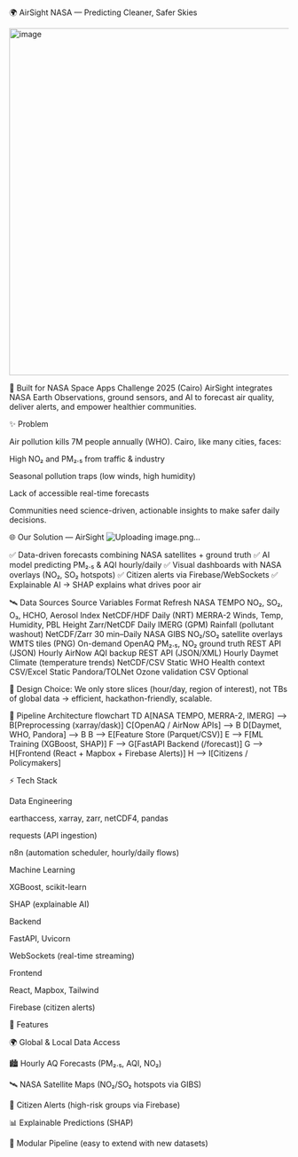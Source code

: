 🌍 AirSight NASA — Predicting Cleaner, Safer Skies


<img width="1280" height="626" alt="image" src="https://github.com/user-attachments/assets/22aa7f90-0bab-4ea0-92b2-99d93c14a0b8" />


🚀 Built for NASA Space Apps Challenge 2025 (Cairo)
AirSight integrates NASA Earth Observations, ground sensors, and AI to forecast air quality, deliver alerts, and empower healthier communities.

✨ Problem

Air pollution kills 7M people annually (WHO). Cairo, like many cities, faces:

High NO₂ and PM₂.₅ from traffic & industry

Seasonal pollution traps (low winds, high humidity)

Lack of accessible real-time forecasts

Communities need science-driven, actionable insights to make safer daily decisions.

🌐 Our Solution — AirSight
![Uploading image.png…]()


✅ Data-driven forecasts combining NASA satellites + ground truth
✅ AI model predicting PM₂.₅ & AQI hourly/daily
✅ Visual dashboards with NASA overlays (NO₂, SO₂ hotspots)
✅ Citizen alerts via Firebase/WebSockets
✅ Explainable AI → SHAP explains what drives poor air

🛰️ Data Sources
Source	Variables	Format	Refresh
NASA TEMPO	NO₂, SO₂, O₃, HCHO, Aerosol Index	NetCDF/HDF	Daily (NRT)
MERRA-2	Winds, Temp, Humidity, PBL Height	Zarr/NetCDF	Daily
IMERG (GPM)	Rainfall (pollutant washout)	NetCDF/Zarr	30 min–Daily
NASA GIBS	NO₂/SO₂ satellite overlays	WMTS tiles (PNG)	On-demand
OpenAQ	PM₂.₅, NO₂ ground truth	REST API (JSON)	Hourly
AirNow	AQI backup	REST API (JSON/XML)	Hourly
Daymet	Climate (temperature trends)	NetCDF/CSV	Static
WHO	Health context	CSV/Excel	Static
Pandora/TOLNet	Ozone validation	CSV	Optional

📌 Design Choice: We only store slices (hour/day, region of interest), not TBs of global data → efficient, hackathon-friendly, scalable.

🔗 Pipeline Architecture
flowchart TD
    A[NASA TEMPO, MERRA-2, IMERG] -->
    B[Preprocessing (xarray/dask)]
    C[OpenAQ / AirNow APIs] --> B
    D[Daymet, WHO, Pandora] --> B
    B --> E[Feature Store (Parquet/CSV)]
    E --> F[ML Training (XGBoost, SHAP)]
    F --> G[FastAPI Backend (/forecast)]
    G --> H[Frontend (React + Mapbox + Firebase Alerts)]
    H --> I[Citizens / Policymakers]

⚡ Tech Stack

Data Engineering

earthaccess, xarray, zarr, netCDF4, pandas

requests (API ingestion)

n8n (automation scheduler, hourly/daily flows)

Machine Learning

XGBoost, scikit-learn

SHAP (explainable AI)

Backend

FastAPI, Uvicorn

WebSockets (real-time streaming)

Frontend

React, Mapbox, Tailwind

Firebase (citizen alerts)

🚦 Features

🌍 Global & Local Data Access

🏙️ Hourly AQ Forecasts (PM₂.₅, AQI, NO₂)

🛰️ NASA Satellite Maps (NO₂/SO₂ hotspots via GIBS)

🚨 Citizen Alerts (high-risk groups via Firebase)

📊 Explainable Predictions (SHAP)

🧩 Modular Pipeline (easy to extend with new datasets)
